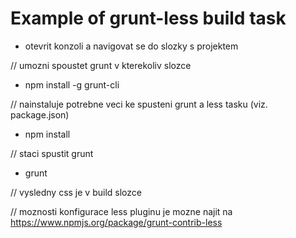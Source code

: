 # Example of grunt-less build task

- otevrit konzoli a navigovat se do slozky s projektem

// umozni spoustet grunt v kterekoliv slozce
- npm install -g grunt-cli

// nainstaluje potrebne veci ke spusteni grunt a less tasku (viz. package.json)
- npm install

// staci spustit grunt
- grunt

// vysledny css je v build slozce

// moznosti konfigurace less pluginu je mozne najit na https://www.npmjs.org/package/grunt-contrib-less